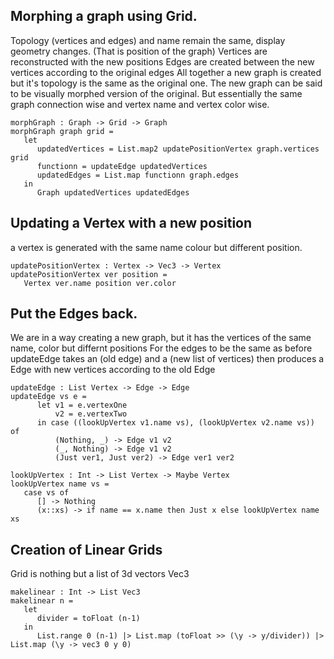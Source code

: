 ## Morphing a graph using Grid. 
Topology (vertices and edges) and name remain the same, display geometry changes. (That is position of the graph)
Vertices are reconstructed with the new positions
Edges are created between the new vertices according to the original edges
All together a new graph is created but it's topology is the same as the original one.
The new graph can be said to be visually morphed version of the original. But essentially the same graph connection wise and vertex name and
vertex color wise.

```
morphGraph : Graph -> Grid -> Graph
morphGraph graph grid =
   let
      updatedVertices = List.map2 updatePositionVertex graph.vertices grid
      functionn = updateEdge updatedVertices
      updatedEdges = List.map functionn graph.edges
   in
      Graph updatedVertices updatedEdges
```

## Updating a Vertex with a new position
a vertex is generated with the same name colour but different position.

```
updatePositionVertex : Vertex -> Vec3 -> Vertex
updatePositionVertex ver position =
   Vertex ver.name position ver.color
```


## Put the Edges back.
We are in a way creating a new graph, but it has the vertices of the same name, color but differnt positions
For the edges to be the same as before 
updateEdge takes an (old edge) and a (new list of vertices)
then produces a Edge with new vertices according to the old Edge

```
updateEdge : List Vertex -> Edge -> Edge
updateEdge vs e =
      let v1 = e.vertexOne
          v2 = e.vertexTwo
      in case ((lookUpVertex v1.name vs), (lookUpVertex v2.name vs)) of
          (Nothing, _) -> Edge v1 v2
          (_, Nothing) -> Edge v1 v2
          (Just ver1, Just ver2) -> Edge ver1 ver2

lookUpVertex : Int -> List Vertex -> Maybe Vertex
lookUpVertex name vs =
   case vs of
      [] -> Nothing
      (x::xs) -> if name == x.name then Just x else lookUpVertex name xs
``` 
## Creation of Linear Grids
Grid is nothing but a list of 3d vectors Vec3

```
makelinear : Int -> List Vec3
makelinear n = 
   let
      divider = toFloat (n-1)
   in
      List.range 0 (n-1) |> List.map (toFloat >> (\y -> y/divider)) |> List.map (\y -> vec3 0 y 0)
```
